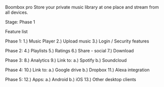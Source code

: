 Boombox pro
Store your private music library at one place and stream from all devices. 

Stage: Phase 1

Feature list

Phase 1:
1.) Music Player
2.) Upload music 
3.) Login / Security features

Phase 2:
4.) Playlists 
5.) Ratings
6.) Share - social
7.) Download

Phase 3:
8.) Analytics
9.) Link to:
  a.) Spotify
  b.) Soundcloud
  
Phase 4:
10.) Link to:
  a.) Google drive
  b.) Dropbox
11.) Alexa integration

Phase 5:
12.) Apps:
  a.) Android
  b.) iOS
13.) Other desktop clients
